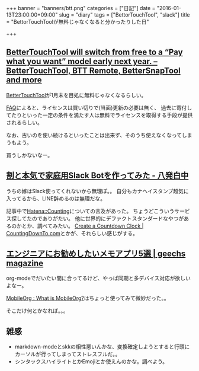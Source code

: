 +++
banner = "banners/btt.png"
categories = ["日記"]
date = "2016-01-13T23:00:00+09:00"
slug = "diary"
tags = ["BettorTouchTool", "slack"]
title = "BettorTouchToolが無料じゃなくなると分かったりした日"

+++

## [BetterTouchTool will switch from free to a “Pay what you want” model early next year. – BetterTouchTool, BTT Remote, BetterSnapTool and more](http://www.boastr.net/bettertouchtool-may-switch-from-free-to-a-pay-what-you-want-model-early-next-year/) ##

[BetterTouchTool](https://www.boastr.net/)が1月末を目処に無料じゃなくなるらしい。

[FAQ](http://www.boastr.net/btt-paid-faq/)によると、ライセンスは買い切りで(当面)更新の必要は無く、
過去に寄付してたりといった一定の条件を満たす人は無料でライセンスを取得する手段が提供されるらしい。

なお、古いのを使い続けるといったことは出来ず、そのうち使えなくなってしまうもよう。

買うしかないなー。

## [割と本気で家庭用Slack Botを作ってみた - 八発白中](http://blog.8arrow.org/entry/2016/01/13/183349) ##

うちの嫁はSlack使ってくれないから無理ぽ。。
自分もカナヘイスタンプ超気に入ってるから、LINE辞めるのは無理だな。

記事中で[Hatena::Counting](http://counting.hatelabo.jp/)についての言及があった。
ちょうどこういうサービス探してたのでありがたい。
他に世界的にデファクトスタンダードなやつがあるのかとか、調べてみたい。
[Create a Countdown Clock | CountingDownTo.com](https://countingdownto.com/)とかが、それらしい感じがする。

## [エンジニアにお勧めしたいメモアプリ5選 | geechs magazine](https://geechs-magazine.com/tag/lifehack/20160113) ##

org-modeでだいたい間に合ってるけど、やっぱ同期と多デバイス対応が欲しいよなー。

[MobileOrg : What is MobileOrg?](http://mobileorg.ncogni.to/)はちょっと使ってみて微妙だった。。

そこだけ何とかなれば。。。

## 雑感 ##

- markdown-modeとskkの相性悪いんかな、変換確定しようとすると行頭にカーソルが行ってしまってストレスフルだ。。
- シンタックスハイライトとかEmojiとか使えんのかな。調べよう。
